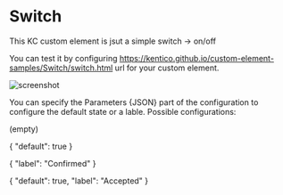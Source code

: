 # Switch

This KC custom element is jsut a simple switch -> on/off

You can test it by configuring https://kentico.github.io/custom-element-samples/Switch/switch.html  url for your custom element.

![screenshot](https://amend.cz/inputs/switch.png)

You can specify the Parameters {JSON} part of the configuration to configure the default state or a lable.
Possible configurations:

(empty)

{ "default": true }

{
    "label": "Confirmed"
}

{
    "default": true,
    "label": "Accepted"
}
